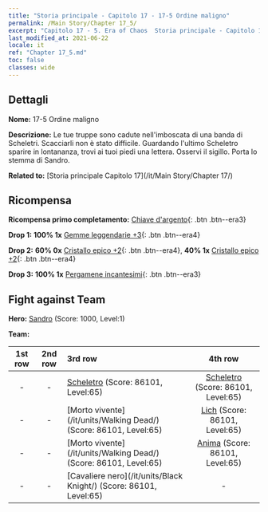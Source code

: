 ```yaml
---
title: "Storia principale - Capitolo 17 - 17-5 Ordine maligno"
permalink: /Main Story/Chapter 17_5/
excerpt: "Capitolo 17 - 5. Era of Chaos  Storia principale - Capitolo 17_5. 17-5 Ordine maligno"
last_modified_at: 2021-06-22
locale: it
ref: "Chapter 17_5.md"
toc: false
classes: wide
---
```


## Dettagli

 **Nome:** 17-5 Ordine maligno

 **Descrizione:** Le tue truppe sono cadute nell'imboscata di una banda di Scheletri. Scacciarli non è stato difficile. Guardando l'ultimo Scheletro sparire in lontananza, trovi ai tuoi piedi una lettera. Osservi il sigillo. Porta lo stemma di Sandro.

 **Related to:** [Storia principale Capitolo 17](/it/Main Story/Chapter 17/)

## Ricompensa

 **Ricompensa primo completamento:** [Chiave d'argento](/ItemsIT/con_693/){: .btn .btn--era3}

 **Drop 1:** **100% 1x** [Gemme leggendarie +3](/ItemsIT/mat_58/){: .btn .btn--era4}

 **Drop 2:** **60% 0x** [Cristallo epico +2](/ItemsIT/mat_52/){: .btn .btn--era4}, **40% 1x** [Cristallo epico +2](/ItemsIT/mat_52/){: .btn .btn--era4}

 **Drop 3:** **100% 1x** [Pergamene incantesimi](/ItemsIT/con_694/){: .btn .btn--era3}


## Fight against Team
 **Hero:** [Sandro](/it/heroes/Sandro/) (Score: 1000, Level:1)

 **Team:**


  | 1st row | 2nd row | 3rd row | 4th row |
  |:----:|:----:|:----|:----:|
  | - | - | [Scheletro](/it/units/Skeleton/) (Score: 86101, Level:65)  | [Scheletro](/it/units/Skeleton/) (Score: 86101, Level:65)  |
  | - | - | [Morto vivente](/it/units/Walking Dead/) (Score: 86101, Level:65)  | [Lich](/it/units/Lich/) (Score: 86101, Level:65)  |
  | - | - | [Morto vivente](/it/units/Walking Dead/) (Score: 86101, Level:65)  | [Anima](/it/units/Wight/) (Score: 86101, Level:65)  |
  | - | - | [Cavaliere nero](/it/units/Black Knight/) (Score: 86101, Level:65)  | - |



